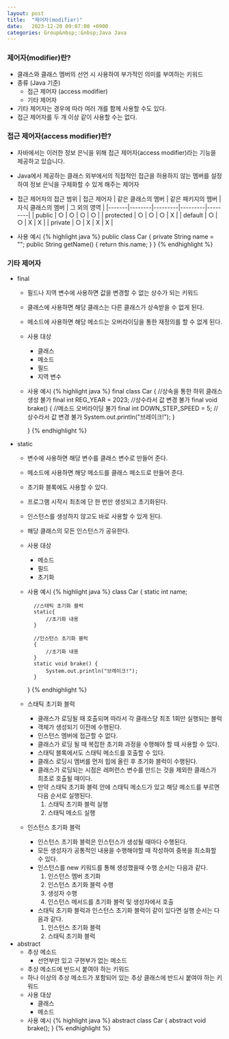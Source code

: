 ```yaml
---
layout: post
title:  "제어자(modifier)"
date:   2023-12-20 09:07:00 +0900
categories: Group&nbsp;:&nbsp;Java Java
---
```


### 제어자(modifier)란?

- 클래스와 클래스 멤버의 선언 시 사용하여 부가적인 의미를 부여하는 키워드
- 종류 (Java 기준)
    - 접근 제어자 (access modifier)
    - 기타 제어자
- 기타 제어자는 경우에 따라 여러 개를 함께 사용할 수도 있다.
- 접근 제어자를 두 개 이상 같이 사용할 수는 없다.

### 접근 제어자(access modifier)란?

- 자바에서는 이러한 정보 은닉을 위해 접근 제어자(access modifier)라는 기능을 제공하고 있습니다.

- Java에서 제공하는 클래스 외부에서의 직접적인 접근을 허용하지 않는 멤버를 설정하여 정보 은닉을 구체화할 수 있게 해주는 제어자

- 접근 제어자의 접근 범위
| 접근 제어자 | 같은 클래스의 멤버 | 같은 패키지의 멤버 | 자식 클래스의 멤버 | 그 외의 영역 |
|-------|--------|---------|---------|---------|
| public | ○ | ○ | ○ | ○ |
| protected | ○ | ○ | ○ | X |
| default | ○ | ○ | X | X |
| private | ○ | X | X | X |

- 사용 예시
    {% highlight java %}
    public class Car {
        private String name = "";
        public String getName() {
            return this.name;
        }
    }
    {% endhighlight %}

### 기타 제어자

- final
    - 필드나 지역 변수에 사용하면 값을 변경할 수 없는 상수가 되는 키워드
    - 클래스에 사용하면 해당 클래스는 다른 클래스가 상속받을 수 없게 된다.
    - 메소드에 사용하면 해당 메소드는 오버라이딩을 통한 재정의를 할 수 없게 된다.
    - 사용 대상
        - 클래스
        - 메소드
        - 필드
        - 지역 변수
    - 사용 예시
        {% highlight java %}
        final class Car { //상속을 통한 하위 클래스 생성 불가
            final int REG_YEAR = 2023; //상수라서 값 변경 불가
            final void brake() { //메소드 오버라이딩 불가
                final int DOWN_STEP_SPEED = 5; //상수라서 값 변경 불가
                System.out.println("브레이크!");
            }

        }
        {% endhighlight %}
- static
    - 변수에 사용하면 해당 변수를 클래스 변수로 만들어 준다.
    - 메소드에 사용하면 해당 메소드를 클래스 메소드로 만들어 준다.
    - 초기화 블록에도 사용할 수 있다.
    - 프로그램 시작시 최초에 단 한 번만 생성되고 초기화된다.
    - 인스턴스를 생성하지 않고도 바로 사용할 수 있게 된다.
    - 해당 클래스의 모든 인스턴스가 공유한다.
    - 사용 대상
        - 메소드
        - 필드
        - 초기화
    - 사용 예시
        {% highlight java %}
        class Car {
            static int name;

            //스태틱 초기화 블럭
            static{
                //초기화 내용
            }

            //인스턴스 초기화 블럭
            {
                //초기화 내용
            }
            static void brake() {
                System.out.println("브레이크!");
            }

        }
        {% endhighlight %}
    - 스태틱 초기화 블럭
        - 클래스가 로딩될 때 호출되며 따라서 각 클래스당 최초 1회만 실행되는 블럭
        - 객체가 생성되기 이전에 수행된다.
        - 인스턴스 멤버에 접근할 수 없다.
        - 클래스가 로딩 될 때 복잡한 초기화 과정을 수행해야 할 때 사용할 수 있다.
        - 스태틱 블록에서도 스태틱 메소드를 호출할 수 있다.
        - 클래스 로딩시 멤버를 먼저 힙에 올린 후 초기화 블럭이 수행된다.
        - 클래스가 로딩되는 시점은 레퍼런스 변수를 만드는 것을 제외한 클래스가 최초로 호출될 때이다.
        - 만약 스태틱 초기화 블럭 안에 스태틱 메소드가 있고 해당 메소드를 부르면 다음 순서로 실행된다.
            1. 스태틱 초기화 블럭 실행
            2. 스태틱 메소드 실행
    - 인스턴스 초기화 블럭
        - 인스턴스 초기화 블럭은 인스턴스가 생성될 때마다 수행된다.
        - 모든 생성자가 공통적인 내용을 수행해야할 때 작성하여 중복을 최소화할 수 있다.
        - 인스턴스를 new 키워드를 통해 생성했을때 수행 순서는 다음과 같다.
            1. 인스턴스 멤버 초기화
            2. 인스턴스 초기화 블럭 수행
            3. 생성자 수행
            4. 인스턴스 메서드를 초기화 블럭 및 생성자에서 호출
        - 스태틱 초기화 블럭과 인스턴스 초기화 블럭이 같이 있다면 실행 순서는 다음과 같다.
            1. 인스턴스 초기화 블럭
            2. 스태틱 초기화 블럭
- abstract 
    - 추상 메소드
        - 선언부만 있고 구현부가 없는 메소드
    - 추상 메소드에 반드시 붙여야 하는 키워드
    - 하나 이상의 추상 메소드가 포함되어 있는 추상 클래스에 반드시 붙여야 하는 키워드
    - 사용 대상
        - 클래스
        - 메소드
    - 사용 예시
        {% highlight java %}
        abstract class Car {
            abstract void brake();
        }
        {% endhighlight %}